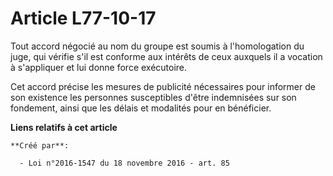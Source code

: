 # Article L77-10-17

Tout accord négocié au nom du groupe est soumis à l'homologation du juge, qui vérifie s'il est conforme aux intérêts de ceux
auxquels il a vocation à s'appliquer et lui donne force exécutoire.

Cet accord précise les mesures de publicité nécessaires pour informer de son existence les personnes susceptibles d'être
indemnisées sur son fondement, ainsi que les délais et modalités pour en bénéficier.

**Liens relatifs à cet article**

	**Créé par**:

	  - Loi n°2016-1547 du 18 novembre 2016 - art. 85
